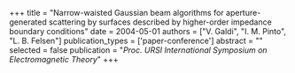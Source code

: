 +++
title = "Narrow-waisted Gaussian beam algorithms for aperture-generated scattering by surfaces described by higher-order impedance boundary conditions"
date = 2004-05-01
authors = ["V. Galdi", "I. M. Pinto", "L. B. Felsen"]
publication_types = ['paper-conference']
abstract = ""
selected = false
publication = "*Proc. URSI International Symposium on Electromagnetic Theory*"
+++

